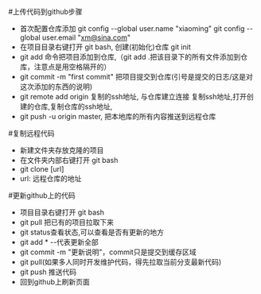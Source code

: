 #上传代码到github步骤

+ 首次配置仓库添加
  git config --global user.name "xiaoming"
  git config --global user.email "xm@sina.com"
+ 在项目目录右键打开 git bash, 创建(初始化)仓库 git init  
+ git add 命令把项目添加到仓库,（git add .把该目录下的所有文件添加到仓库，注意点是用空格隔开的）
+ git commit -m "first commit" 把项目提交到仓库(引号是提交的日志/这是对这次添加的东西的说明)
+ git remote add origin 复制的ssh地址, 与仓库建立连接 复制ssh地址,打开创建的仓库,复制仓库的ssh地址,
+ git push -u origin master, 把本地库的所有内容推送到远程仓库

#复制远程代码
+ 新建文件夹存放克隆的项目
+ 在文件夹内部右键打开 git bash
+ git clone [url] 
+ url: 远程仓库的地址

#更新github上的代码
+ 项目目录右键打开 git bash
+ git pull 把已有的项目拉取下来
+ git status查看状态,可以查看是否有更新的地方
+ git add * --代表更新全部
+ git commit -m "更新说明"，commit只是提交到缓存区域
+ git pull(如果多人同时开发维护代码，得先拉取当前分支最新代码)
+ git push 推送代码
+ 回到github上刷新页面
